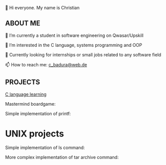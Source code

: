 👋 Hi everyone. My name is Christian

## ABOUT ME 

🌱 I’m currently a student in software engineering on Qwasar/Upskill

👀 I’m interested in the C language, systems programming and OOP

:climbing: Currently looking for internships or small jobs related to any software field


📫 How to reach me: c_badura@web.de

## PROJECTS

[C language learning](https://github.com/cbadura/C-language)

Mastermind boardgame:

Simple implementation of printf:


# UNIX projects

Simple implementation of ls command:

More complex implementation of tar archive command:





<!---
cbadura/cbadura is a ✨ special ✨ repository because its `README.md` (this file) appears on your GitHub profile.
You can click the Preview link to take a look at your changes.
--->
